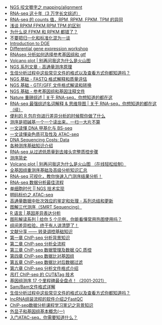 * [NGS 咬文嚼字之 mapping/alignment](https://mp.weixin.qq.com/s?src=11&timestamp=1567572933&ver=1831&signature=TWXvKg04yn6J7fIq8a2TqwSaRCAascVwd5B19FBg36moDnCTHEIrhA4QvzS0i-cs435lgbsPAgRX7-BDfksEszYLVVuj1o5jUKqv7yVZHwxHDi4QcTBcxfeHHixtPp6h&new=1)
* [RNA-seq 这十年（3 万字长文综述）](https://mp.weixin.qq.com/s?__biz=MzAxMDkxODM1Ng==&mid=2247490692&idx=1&sn=a07caa65f3e834cf6f4717302891ecce&chksm=9b485c3fac3fd5294968f86fe5bece7097e6db9bd3da563293661fd237b42960160a71f34f98&mpshare=1&scene=1&srcid=1031XXXxGxzBQxMGPcrjY9Pw&sharer_sharetime=1572526500799&sharer_shareid=ae50238ead91499c25dfead04d38c61d#rd)
* [RNA-seq 的 counts 值，RPM, RPKM, FPKM, TPM 的异同](https://mp.weixin.qq.com/s?__biz=MzAxMDkxODM1Ng==&mid=2247490699&idx=2&sn=6d7e0d96779d4885f3c36089cdd31516&chksm=9b485c30ac3fd5265cdbd12725baf54842498357b22b2de61679987898e988479c453372d1cb&mpshare=1&scene=1&srcid=1031cb9fH6Q36PcTeUozCbTU&sharer_sharetime=1572526556859&sharer_shareid=ae50238ead91499c25dfead04d38c61d#rd)
* [浅谈 RPKM,FPKM,RPM,TPM 的区别](https://mp.weixin.qq.com/s?__biz=MzUzMTEwODk0Ng==&mid=2247484190&idx=1&sn=e85f0e0899ad268745a481d2c82fba23&chksm=fa46c623cd314f357fc658d73a50b1eb6f380b330d98bff59a79c042d1effb828c4f0717c763&mpshare=1&scene=1&srcid=1031NAryoOBlbm5rRIdIL16g&sharer_sharetime=1572526612122&sharer_shareid=ae50238ead91499c25dfead04d38c61d#rd)
* [为什么说 FPKM 和 RPKM 都错了？](https://mp.weixin.qq.com/s?__biz=MzAxOTUxOTM0Nw==&mid=2649798783&idx=1&sn=71e61b35bf43eac2852698bde3cc3356&chksm=83c1da63b4b65375ac4967f991cf90b2edc0a3a42b178461ee8b1ed805834d11cd94cdb9a434&mpshare=1&scene=1&srcid=1031YHNdny9qmBkrUCEyTEZh&sharer_sharetime=1572531132172&sharer_shareid=749ac564c5f99b0bc0466ccc9f0d5f37#rd)
* [不要把归一化和标准化混为一谈](https://www.jianshu.com/p/ba2a64a81c81?utm_campaign=haruki&utm_content=note&utm_medium=reader_share&utm_source=weixin_timeline&from=singlemessage&isappinstalled=0)
* [Introduction to DGE](https://hbctraining.github.io/DGE_workshop/lessons/02_DGE_count_normalization.html)
* [Differential gene expression workshop](https://github.com/hbctraining/DGE_workshop)
* [RNAseq 分析如何选择参考基因组和 gtf](https://mp.weixin.qq.com/s?src=11&timestamp=1574208816&ver=1985&signature=LANWFHbJO5eTMtATKfip5eAaVgKhCPkiUxFMHbVP6Nb1gWR7DpFXSXPXNRn8Zy8J5JNk0a5uI-BrC6A8F0cXWajEyVn8Y6SlzrQsO3agi*HkVAlcBonvAKIwK6PXTlFh&new=1)
* [Volcano plot | 别再问我这为什么是火山图](https://mp.weixin.qq.com/s?__biz=MzI5MTcwNjA4NQ==&mid=2247490875&idx=1&sn=df67321b5e131900a163b689ff55c25c&chksm=ec0dd8b1db7a51a783828239a7b65dc6c492df82400019a44007e66c06fe96cd35d3e6d8d0b0&mpshare=1&scene=1&srcid=&sharer_sharetime=1577243334687&sharer_shareid=49bb68e4d4ad9f65af077f4e54025da0#rd)
* [NGS 系列文章 - 高通量测序原理](https://mp.weixin.qq.com/s?__biz=MzI5MTcwNjA4NQ==&mid=2247491455&idx=1&sn=d4fb468c36c56f98eddd6bfa021651f0&chksm=ec0ddaf5db7a53e352053fa913b1eb031c2c4412093a2db78f9f4ae290078c0d397a0c3ca3d4&mpshare=1&scene=1&srcid=&sharer_sharetime=1581727039556&sharer_shareid=49bb68e4d4ad9f65af077f4e54025da0#rd)
* [生信分析过程中这些常见文件的格式以及查看方式你都知道吗？](https://mp.weixin.qq.com/s?__biz=MzI5MTcwNjA4NQ==&mid=2247491549&idx=2&sn=58621db4d87df30496232d59b830104d&chksm=ec0dda57db7a5341a82a5b3b3a05f1db5996ae1e24bd23bcb6948d3aa1bb6fb24b8de129ef7c&mpshare=1&scene=1&srcid=&sharer_sharetime=1581813409529&sharer_shareid=49bb68e4d4ad9f65af077f4e54025da0#rd)
* [NGS 基础 - FASTQ 格式解释和质量评估](https://mp.weixin.qq.com/s?__biz=MzI5MTcwNjA4NQ==&mid=2247484047&idx=1&sn=3e2a79d9f56040a57ac2e16cf1923b54&scene=21#wechat_redirect)
* [NGS 基础 - GTF/GFF 文件格式解读和转换](https://mp.weixin.qq.com/s?__biz=MzI5MTcwNjA4NQ==&mid=2247484166&idx=1&sn=417e155672bd718def86003b16bf0078&scene=21#wechat_redirect)
* [NGS 基础 - 参考基因组和基因注释文件](https://mp.weixin.qq.com/s?__biz=MzI5MTcwNjA4NQ==&mid=2247484148&idx=1&sn=525233898721a9c3ebdf275babf14944&scene=21#wechat_redirect)
* [Nature 重磅综述 | 关于 RNA-seq，你想知道的都在这](https://mp.weixin.qq.com/s?__biz=MzI5MTcwNjA4NQ==&mid=2247489699&idx=1&sn=6d2c74e720f67744c3b039c86606f64a&chksm=ec0ddd29db7a543f7f44235ebfba8d7eb4fc99c5e7a481987489585b150d83316c68f7fb9b38&mpshare=1&scene=1&srcid=0419vdfopTWYURruqHpW4Pso&sharer_sharetime=1587255930530&sharer_shareid=49bb68e4d4ad9f65af077f4e54025da0&key=a2f7f35b173cc2d3bd2a3571a91e24b65f800212a1287b545cb39a988237b246f4e9cc69754b8b31290dfdf063b391f1f85cc4d452d1cba1aaa56f6a005f4e5baafba0b8e74176001cc5dd9faea53cd1&ascene=1&uin=MjEyMzUzNDk2MQ%3D%3D&devicetype=Windows+XP&version=62060841&lang=zh_CN&exportkey=AcqqpspCstTYnbpu%2FMV%2Fcw0%3D&pass_ticket=egSQZf3ZmjmNSBYxFfxeMhxks6Fcdfesee2EK45qb6wqbW1FRDSL1ND6vhbrpF2H)
* [RNA-seq 最强综述名词解释 & 思维导图 | 关于 RNA-seq，你想知道的都在这（续）](https://mp.weixin.qq.com/s?__biz=MzI5MTcwNjA4NQ==&mid=2247492185&idx=2&sn=f4071e96476d9ef3feeeff06d745e2cd&chksm=ec0e27d3db79aec5f7aaa47142a46e7bb42b1d591bb98a1633e785c5e9517e17f06469034e85&mpshare=1&scene=1&srcid=&sharer_sharetime=1587255874385&sharer_shareid=49bb68e4d4ad9f65af077f4e54025da0&key=f8620cf74afcc79da3aeaa5bc3cee7aa0f0612380e31b80d12806af97b5db6754b9b6322c589ea3eea728eb80842ac575e70efb4410b987464d67dee2eddcae80e218b373ced383a00544e05f1c82304&ascene=1&uin=MjEyMzUzNDk2MQ%3D%3D&devicetype=Windows+XP&version=62060841&lang=zh_CN&exportkey=AeZnsCpsjVTm35zwhsTR3D8%3D&pass_ticket=egSQZf3ZmjmNSBYxFfxeMhxks6Fcdfesee2EK45qb6wqbW1FRDSL1ND6vhbrpF2H)
* [便利的 R 包在你进行差异分析的时候帮你做了什么](https://mp.weixin.qq.com/s?__biz=MzA5NzQzOTgzMw==&mid=2650841006&idx=1&sn=901f0f7863db791caf85c1f999e640c7&chksm=8b54e698bc236f8e74b86ae155137f3376a015f1f3542609a435fd60ded44a75b084919cf5e5&mpshare=1&scene=1&srcid=&sharer_sharetime=1589975094601&sharer_shareid=49bb68e4d4ad9f65af077f4e54025da0&key=3b4bbdacbf95b20ce5a50ca695c3ce12d4e6c671e2843df97531519bdb1146b243178af203d1285627455a0f13f0765d07561fdf5d1c6af3696b7b70a1216ac5b82721cafd389d0293788b11945b728e&ascene=1&uin=MjEyMzUzNDk2MQ%3D%3D&devicetype=Windows+XP&version=62060841&lang=zh_CN&exportkey=AQ07nLi9Uz2wLE98aIDAwFc%3D&pass_ticket=WeQ%2F9lMsk9TGefvhi5xsI1DxDC0Tuk826MThQy%2BRPMirkkwS6E8ZoGX%2BTcUnIroA)
* [测序是把碱基一个一个读出来，一扫一大片不算](https://mp.weixin.qq.com/s?__biz=MzA5Mjg3NzgzNA==&mid=2653695700&idx=1&sn=3bbce55f838561821b819491c4dc6374&chksm=8bbeebb1bcc962a752eac30ecfbdd8ce6e6a19b32e20b6a8ffbf00cf6c8df515c56ca65d0cce&mpshare=1&scene=1&srcid=&sharer_sharetime=1591966428104&sharer_shareid=49bb68e4d4ad9f65af077f4e54025da0&exportkey=AfC7nf0Zj6781OlZGFLZCKc%3D&pass_ticket=N8E7CAWx4m6NpyYg%2FO2prhH2%2F7Yk%2BSmVxsmkV4Q5tDGHy%2BumQaSB7gJTVDPS1qh3#rd)
* [一文读懂 DNA 甲基化与 BS-seq](https://mp.weixin.qq.com/s?__biz=MzU4MzYxMzI2Nw==&mid=2247483811&idx=1&sn=2f5eb0ca47d273a443e13ce22ad9bbaf&chksm=fda72f9fcad0a689db367515b3d43da5e53a353edaf4440ae9e520658520ee13ac6ebc233623&mpshare=1&scene=1&srcid=10291HhZ4ECDpUpPvgKCz5mt&sharer_sharetime=1603923846896&sharer_shareid=49bb68e4d4ad9f65af077f4e54025da0#rd)
* [一文读懂染色质可及性及 ATAC-seq](https://mp.weixin.qq.com/s?__biz=MzU4MzYxMzI2Nw==&mid=2247483810&idx=1&sn=9dd5d504e4e15bc001c90c5fe88ef5de&chksm=fda72f9ecad0a688dc01cbddbaec69c7fffa3540e675d6eeeee76170f34dc8b2f48332fd2552&mpshare=1&scene=1&srcid=1029bqfZoPaU0JCiMdkbYZIM&sharer_sharetime=1603923853610&sharer_shareid=49bb68e4d4ad9f65af077f4e54025da0#rd)
* [DNA Sequencing Costs: Data](https://www.genome.gov/about-genomics/fact-sheets/DNA-Sequencing-Costs-Data)
* [各种测序基础知识介绍](https://mp.weixin.qq.com/s?__biz=MzI1MDc4NjYyNQ==&mid=2247488559&idx=2&sn=a6226f298d55339b61a236efaa1bd9b2&chksm=e9fdb201de8a3b17eff2d2669558e3bae740a676e155f4185fc3335370c5aec36befeb7f1d23&mpshare=1&scene=1&srcid=0107qaJDDfRsiE4F2Hz8yL7O&sharer_sharetime=1610021111356&sharer_shareid=49bb68e4d4ad9f65af077f4e54025da0#rd)
* [RNA-seq 从过滤低质量到去接头完整质控步骤](https://mp.weixin.qq.com/s?__biz=MzI1MDc4NjYyNQ==&mid=2247488599&idx=1&sn=7b259811adbe85d66d7ec784109ff4ba&chksm=e9fdb279de8a3b6fd597fd04b9313f8ffd7d652000ca2d4fd39127c3308314da556d3dedcfdd&mpshare=1&scene=1&srcid=0108hBiVv5CEPXltMIkKZKsz&sharer_sharetime=1610113427154&sharer_shareid=49bb68e4d4ad9f65af077f4e54025da0#rd)
* [测序简史](https://mp.weixin.qq.com/s?__biz=MzI1MDc4NjYyNQ==&mid=2247489074&idx=1&sn=aa28c874bb1b0ef42cec87fe787a99a1&chksm=e9fdb01cde8a390addbabe5986657b4e882ce880d2d0080b5a7c9bef568b07f8d71c85391668&mpshare=1&scene=1&srcid=011920EccfjhfK3qNjJXVQsg&sharer_sharetime=1611057371237&sharer_shareid=49bb68e4d4ad9f65af077f4e54025da0#rd)
* [Volcano plot | 别再问我这为什么是火山图 （在线轻松绘制）](https://mp.weixin.qq.com/s?__biz=MzI5MTcwNjA4NQ==&mid=2247510393&idx=2&sn=dd61347617742574813307b9f1f2d9f4&chksm=ec0e6cf3db79e5e5485e0867b239fceebb729ab9a76618cbc1c9d340823c04c77ae26aba66ae&mpshare=1&scene=1&srcid=02071jIoler6QnSM1K8YqMJT&sharer_sharetime=1612655161746&sharer_shareid=49bb68e4d4ad9f65af077f4e54025da0&key=9635e972a6ebf454a3fada59a594445b5dc8822c8f14e8b937f627265c27c904fdac4da68fe3fd66a30ba40675eea35dea04e1d39ba71f8251870de870e7fac119807f0cf1fa5c9b7e0eefb299870624bff5b7d69bc451052772d84e6b69277c7501bfb21f9ff738e9a59160154e3352bf5750f0119d16a561069ce105e4ec80&ascene=1&uin=MjEyMzUzNDk2MQ%3D%3D&devicetype=Windows+7&version=62090529&lang=en&exportkey=AYrshjnY9%2F%2F7UvEMBKTtshQ%3D&pass_ticket=z5nvjktVcXkquM4Rw0Hg2ePj%2BFscsEYHZcK8tWxrcrl6yQbgLdFs7ORsuYsWcKVq&wx_header=0)
* [全基因组重测序基础及高级分析知识汇总](https://mp.weixin.qq.com/s?__biz=MzI1MDc4NjYyNQ==&mid=2247489304&idx=1&sn=d6e1f13b4cb47bb037c24fab71a87b16&chksm=e9fdb136de8a3820f0c7c020a05a985b832a6adf498744c17110786c1e9b4071108a34a4007f&mpshare=1&scene=1&srcid=0209OUz9QEmASEELhDvYTq4E&sharer_sharetime=1612833478558&sharer_shareid=49bb68e4d4ad9f65af077f4e54025da0&key=604423c5b673dab4f016d8580a277ca222b65e4e581a38f6e43d3c6e86ac843d564e2fa27ad49d7849bd0f83789154f32b4cc6939846f2126dedbf28172c5cf9601384423b6f06cb5aa59f530c87018ae4cd3640d984d316368083f146185dae8b49873f4877c1d4c5dfd3b4cc4b683ced3fa3dcee2d609221fa88b86f96a226&ascene=1&uin=MjEyMzUzNDk2MQ%3D%3D&devicetype=Windows+7&version=62090529&lang=en&exportkey=AdCZckQDmdEDvQigGg4C9Vk%3D&pass_ticket=z5nvjktVcXkquM4Rw0Hg2ePj%2BFscsEYHZcK8tWxrcrl6yQbgLdFs7ORsuYsWcKVq&wx_header=0)
* [RNA-seq 可视化，教你快速入门测序结果分析！](https://zhuanlan.zhihu.com/p/350172212?utm_source=wechat_session&utm_medium=social&s_r=0)
* [RNA-seq 数据分析最佳流程](https://mp.weixin.qq.com/s?__biz=MzI4ODE0NTE3OA==&mid=2649209584&idx=1&sn=ac2e14042c57238201e934a7a9ec6743&chksm=f3d1f085c4a6799380855a40a50002d03e07ffdfd7fb0b8e1f938cee91fd982f59dd751e2cba&mpshare=1&scene=1&srcid=0213aXUe1t1l1Rw9bEMVMndI&sharer_sharetime=1613203461186&sharer_shareid=49bb68e4d4ad9f65af077f4e54025da0&key=9635e972a6ebf4548a985e0f762d0c368a86ba48f9b2b0a8d6fec5c6f7c38bf0b49f47de6eea27e3653e7d8b52acd5da6642b6a98e85d9b6ec933457ed0d31933f80a95622e6487fe0fe0e9308acb018787c0f907bbb6a3d05883ed5bf1ca81ad83e4138bf7ef7af3ef11225cbea35c62cbd1c4b67558ede502542ee79d0eebe&ascene=1&uin=MjEyMzUzNDk2MQ%3D%3D&devicetype=Windows+7&version=62090529&lang=en&exportkey=AStSI%2FjK45Sn2Eu0muNBGdA%3D&pass_ticket=w8XwI7gg%2F9KuczJJ9YOFgVwcXDPBgc%2FMMQyWMfeqvssrjSX4Q2pk2aLorV%2BdZl6F&wx_header=0)
* [单细胞时代 || NGS 技术实现](https://mp.weixin.qq.com/s?__biz=MzI1Njk4ODE0MQ==&mid=2247492807&idx=1&sn=c2d5055f14b43c6ad1daf2752cd6389e&chksm=ea1ce245dd6b6b531c730803cbf1e5b742e77825d34de2f67cc5d0cd9e4d78f5adf3dfbdccb5&mpshare=1&scene=1&srcid=02177K74cS5UF1maOlMtUOcj&sharer_sharetime=1613565857672&sharer_shareid=49bb68e4d4ad9f65af077f4e54025da0&key=6e7650bbf447c502cf1a27bcbc43444e2b76e26461912e08a3b3f50a1051bf93931335127262011c8b30f1cfd88b11734bf38e886d895abef7aae282adc10775bc1d6c2012bd13bbfa41a13c8e5ed4073346501216010e37106a1e0c1c7bb8b6a4ed75009c2efdf102361244ee870c642d74a6fbbce2fda8ce4676d48568aa9b&ascene=1&uin=MjEyMzUzNDk2MQ%3D%3D&devicetype=Windows+7&version=62090529&lang=en&exportkey=AbwH40nJx7tE%2BAPPq5mBSAI%3D&pass_ticket=LopQy6maM4zzR7uxf%2B75frUn4Af1Ur1yrAPlbVq4frMh0f%2FUHriR2c%2FZsny5aMdH&wx_header=0)
* [明码标价之 ATAC-seq](https://mp.weixin.qq.com/s?__biz=MzAxMDkxODM1Ng==&mid=2247499376&idx=1&sn=7a0b4885b19cc3156560ac7ca1d24d4e&chksm=9b4bbecbac3c37dd06b325f2aa3ebfc1064a4df6df5c281fdd282885c879a8e074518e2216fd&mpshare=1&scene=1&srcid=0220qVgSqZKlmIGFdbAcOtqx&sharer_sharetime=1613777071527&sharer_shareid=49bb68e4d4ad9f65af077f4e54025da0&key=604423c5b673dab49d710292dfe281516bd6e3c3cbac870c562246575564f5849ee78599b0cbc762521e5afeee8b2e8898388f68a057c29b941424e526aa7f86bafb88779c09d5d455f7e9ce723197eb1de669a11b08e459272a6bd0e6f047bfbef89f77f63fa41f14718194734502380bb6fe09e633da2f17437c9f605def32&ascene=1&uin=MjEyMzUzNDk2MQ%3D%3D&devicetype=Windows+7&version=62090529&lang=en&exportkey=Aec%2B0ocIyLcO4WWXm7hWJ40%3D&pass_ticket=sSI0qXG2YNBpinv1cMMxlflz4i3GMxXEYKksk7v9S0aXfqs4J275TguBabeNOXfz&wx_header=0)
* [高通量数据中批次效应的鉴定和处理 - 系列总结和更新](https://mp.weixin.qq.com/s?__biz=MzI5MTcwNjA4NQ==&mid=2247512119&idx=1&sn=a02f6d6e492bbdc5f23b8d7ff9a2b029&chksm=ec0e75bddb79fcabfb3efe128946a7fc9d721edaa399d9be6c9396960bec26fc3517c796ae21&mpshare=1&scene=1&srcid=03035K3xiV03bzu4FuGXyUTz&sharer_sharetime=1614722319395&sharer_shareid=49bb68e4d4ad9f65af077f4e54025da0&key=6f239cbca45393ddfd035cf9eef524a8b974ef7578d26fd46904f6d706dc11ecf1d59ac8853ecd6271c034a5579e5cd1f6ad2d4f60d009a517b11aafd547c4a68ec9b9b624a62b88a7cb19c9b8e6c1589644ad8425481c00386ccaf8915dbf25f737b21cbb2abdb8bf7ba60b29a0c0a36650a42c7bbc2381f75d5c1ff617ca1d&ascene=1&uin=MjEyMzUzNDk2MQ%3D%3D&devicetype=Windows+7&version=62090529&lang=en&exportkey=AaCYF1bqBCqA8g2iQELfhxI%3D&pass_ticket=tgNgdkqAWVrK%2FQ8INFr4PM9vhY3X1V52uPlsD3EwjRxaqktduVwCq2bucI20BBhW&wx_header=0)
* [图解三代测序（SMRT Sequencing）](https://mp.weixin.qq.com/s?__biz=MzU1MDQwMTU5OQ==&mid=2247492657&idx=1&sn=77f4fc6dfe3b89fb4b3cf0da8fa53a4b&chksm=fba38761ccd40e77b97c01044a3e3b5e8a0c09e173fb4c3b0088a18c9869c1de641c9ef6e67f&mpshare=1&scene=1&srcid=03040QbmBwod9dRAa9wxRFDI&sharer_sharetime=1614820864993&sharer_shareid=49bb68e4d4ad9f65af077f4e54025da0&key=0587a61d5e72494d345d7e1059d8bc62571dfaff3a2a8a3ea6e7227b020afdc4f272a858067493d33bb84d5bee217c350d8ae8c7ba1e3e7434567c23c235d3f1b4e0b5b62e571c896fc4ed562d36e48922ce4c98779282ba90f76134a537894c262e5c2bd5754d36935908097feed2c0ec7de214849602b3dc4f45eae39f49f1&ascene=1&uin=MjEyMzUzNDk2MQ%3D%3D&devicetype=Windows+7&version=62090529&lang=en&exportkey=ATQ5aERiCYkQJZl15YMrmfI%3D&pass_ticket=Bh4FAxfj0KSjEcIt4%2FcYHhDYYfaUE11A2IqByvJEc4xWXD5pBJGeTH1P38QlXJOJ&wx_header=0)
* [R 语言 | 基因差异表达分析](https://mp.weixin.qq.com/s?__biz=Mzg5ODA5ODk1NQ==&mid=2247485328&idx=1&sn=5762dbd5090e8bb9f8057d3238601a27&chksm=c066f5f4f7117ce2d270f2aad7726a87ddd51ad91979601de5d94be3762d4a49e9623d534e55&mpshare=1&scene=1&srcid=0306SEdNuBUqEuMSgYGyq6Xx&sharer_sharetime=1615077566340&sharer_shareid=49bb68e4d4ad9f65af077f4e54025da0&key=6f239cbca45393dd76a89d028ece8df96d241f38665b486841a245ea19a038e75e1941b817fd8e164cf14b62c809e178454c4a3d73738d058e7800bf58750bbf0f08f4e8e45228a068128ef2fb741dce85dc0298933ec1f1c9e0b0ecec8f4857a7d6c98997c5cd06f167ac01f75d084e5afed640c843463c85bcfdc87224e70b&ascene=1&uin=MjEyMzUzNDk2MQ%3D%3D&devicetype=Windows+7&version=62090529&lang=en&exportkey=Ab4sLZ%2FhZk2dhWxEUb1plNE%3D&pass_ticket=KesAI1R7qNrAxp%2FU3cGI07mjRn38Nk%2BQ4XzzEyX8JSeipFXOmXbipdrw78SlHzbQ&wx_header=0)
* [图形解读系列 | 给你 5 个示例，你能看懂常用热图使用吗？](https://mp.weixin.qq.com/s?__biz=MzI5MTcwNjA4NQ==&mid=2247512930&idx=2&sn=6de9a79863e2afc008d5b6ca77c95b6e&chksm=ec0e76e8db79fffe88ee7db1a7533238542cc69f33d5adf77f42cf452331d6defd4ccaf4e6d4&mpshare=1&scene=1&srcid=0309aQE3YlBf1CjX2wEdpTiR&sharer_sharetime=1615241138840&sharer_shareid=49bb68e4d4ad9f65af077f4e54025da0&key=252b30a04dad93fc0cb74b5c89cd964e2860ce6102e3e339b09afdb03503cf0110f29f031abd2b7e7e54469291e2368ba37f50e0858749ed950a685a87aa20ef1d806beee153c98dcce24c5c355dcaea57ca647a276d6d28f9d7b974baf8a6d18710f030b747e9bd586fc02512cdeff8ec816e9d9041b93e6387b0973b3a6997&ascene=1&uin=MjEyMzUzNDk2MQ%3D%3D&devicetype=Windows+7&version=62090529&lang=en&exportkey=AXJT3XSg%2BEqZ9IWjWvaPSac%3D&pass_ticket=mdWDLgjzI58mP7Och8jrfCRHGos7E6lrKRCNa3qlEJ0owi5vJZE9rce8dnC1QxBQ&wx_header=0)
* [组间差异检验，终于有人讲清楚了！](https://www.jianshu.com/p/67be9b3806cd?utm_campaign=haruki&utm_content=note&utm_medium=reader_share&utm_source=weixin_timeline)
* [文献分享 —— 转录调控基础知识](https://mp.weixin.qq.com/s?__biz=MjM5NTk0Mzg2Nw%3D%3D&mid=2247485854&idx=1&sn=0d3995643bf53f000ced8538b8770344&scene=45#wechat_redirect)
* [第一章 ChIP-seq 分析背景知识](https://mp.weixin.qq.com/s?__biz=MjM5NTk0Mzg2Nw%3D%3D&mid=2247485870&idx=1&sn=ac9dd090fae296556e9adc5e25af7d81&scene=45#wechat_redirect)
* [第二章 ChIP-seq 分析全流程](https://mp.weixin.qq.com/s?__biz=MjM5NTk0Mzg2Nw%3D%3D&mid=2247485878&idx=1&sn=142832c45f36e1194ec3be7a1f528964&scene=45#wechat_redirect)
* [第三章 ChIP-seq 数据管理及数据 QC 质控](https://mp.weixin.qq.com/s?__biz=MjM5NTk0Mzg2Nw%3D%3D&mid=2247485883&idx=1&sn=0eda4ca5c3410c799033a19596633ef7&scene=45#wechat_redirect)
* [第四章 ChIP-seq 数据比对基因组](https://mp.weixin.qq.com/s?__biz=MjM5NTk0Mzg2Nw%3D%3D&mid=2247485893&idx=1&sn=4cef6155bcf02509a1f32c7b013ad931&scene=45#wechat_redirect)
* [第五章 ChIP-seq 数据比对后数据过滤](https://mp.weixin.qq.com/s?__biz=MjM5NTk0Mzg2Nw%3D%3D&mid=2247485897&idx=1&sn=800aed356618d5b066d7ae9d5041ec43&scene=45#wechat_redirect)
* [第六章 ChIP-seq 分析文件格式介绍](https://mp.weixin.qq.com/s?__biz=MjM5NTk0Mzg2Nw%3D%3D&mid=2247485906&idx=1&sn=021560650263f052be459eb71754c2ac&scene=45#wechat_redirect)
* [吊打 ChIP-seq 的 CUT&Tag 技术](https://mp.weixin.qq.com/s?__biz=MzAxMDkxODM1Ng==&mid=2247501154&idx=1&sn=bc271ab3ea470ce7fa70b95b2426beac&chksm=9b4b85d9ac3c0ccfae3321121bca62fb2444ee8bbe717609034149122842ec29f27020f74ef7&scene=126&sessionid=1618281503&key=054fa246941644a43bbeef86015eaacf207900c1808ca1a77243f31589df9d6974d820314e40ae03f97768322aea3f3ad6f8947a5b4fba71f8f7eafb541e057264b3fa2346a17b545c2b7a0ee58e9c438e3438c5b79ee07a4b7354b45e4bfce660ed8e91a7ca3b66be9f0da601f626e131ea12d2048b5591e4e64eae9ec7689c&ascene=1&uin=MjEyMzUzNDk2MQ%3D%3D&devicetype=Windows+7&version=62090529&lang=en&exportkey=AYaLqiMvmAyr3kNxKI3iT%2Bg%3D&pass_ticket=uYGo8fX20%2BlykciHFAaV3OVDdFx5lWu43wWLmmrDsyzoQZc%2Fk2Do%2F%2BUXH6YiczlI&wx_header=0)
* [基因组测序 17 个里程碑最全盘点！（2001-2021）](https://mp.weixin.qq.com/s?__biz=MzI1MDc4NjYyNQ==&mid=2247490233&idx=1&sn=4f392381e5f40e9e4b338477341581fe&chksm=e9fdbc97de8a3581ace64b00b73410ae2bcc7025420d6b6f09e4eec32d8bef3f868000627a5f&mpshare=1&scene=1&srcid=0416G2574pBNqAFRpq3q6suL&sharer_sharetime=1618537601293&sharer_shareid=49bb68e4d4ad9f65af077f4e54025da0&key=c4b23c3bf0607133ffc47c0934a69ec0a02046ff3a20bb05b9e2141663da2e26815faba7c9e7e3c58450c3f8965e290e8589ecf3b77106e4ace71ac4e52f6979f31f737227446f05291bbfbfc716cebfa4d452a596a57d3ceae6e2a24d15525ea852fe3c49f383b32bf1a3b12cc5fbc2e8204bb45efce58f0a49499eb4f4f97e&ascene=1&uin=MjEyMzUzNDk2MQ%3D%3D&devicetype=Windows+7&version=62090529&lang=en&exportkey=ATgATV5%2BldvpYx6vs7wEG4A%3D&pass_ticket=bVOFevgDxRjm8X92EmrWTZCwPr1uM%2BYnuALUdWMFMvr4XOIyFbzZU3g4W4Ltuv6S&wx_header=0)
* [Sam/Bam文件格式详解](https://mp.weixin.qq.com/s/Uy8tPGR-b6GiWCHYZfTPXw)
* [生信分析过程中这些常见文件的格式以及查看方式你都知道吗？](https://mp.weixin.qq.com/s/udnHlbTYvsp_xrhh5aYA9Q)
* [lncRNA组装流程的软件介绍之FastQC](https://mp.weixin.qq.com/s/uHgomjswlwuzF4ES47K09A)
* [ChIP-seq数据分析课程学习笔记之背景知识](https://mp.weixin.qq.com/s/r0SLPZUz5HeOHNJpY6-xvw)
* [外显子和基因组基本概念(一)](https://mp.weixin.qq.com/s/0S6gGeD6M_n1cBhGqjGlWA)
* [入门ATAC-seq，你需要知道什么？](https://mp.weixin.qq.com/s/txb22VjztZhCiEyKMI6GAw)



